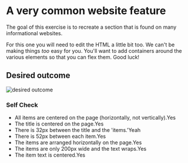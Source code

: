 # A very common website feature

The goal of this exercise is to recreate a section that is found on many informational websites.

For this one you will need to edit the HTML a little bit too. We can't be making things _too_ easy for you. You'll want to add containers around the various elements so that you can flex them. Good luck!

## Desired outcome

![desired outcome](./desired-outcome.png)

### Self Check

- All items are centered on the page (horizontally, not vertically).Yes
- The title is centered on the page.Yes
- There is 32px between the title and the 'items.'Yeah
- There is 52px between each item.Yes
- The items are arranged horizontally on the page.Yes
- The items are only 200px wide and the text wraps.Yes
- The item text is centered.Yes
